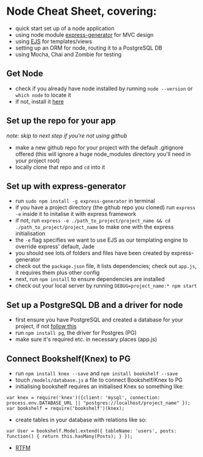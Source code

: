 # Node Cheat Sheet, covering:
* quick start set up of a node application
* using node module [express-generator](https://expressjs.com/en/starter/generator.html) for MVC design
* using [EJS](http://www.embeddedjs.com/) for templates/views
* setting up an ORM for node, routing it to a PostgreSQL DB
* using Mocha, Chai and Zombie for testing

## Get Node

* check if you already have node installed by running `node --version` or `which node` to locate it
* if not, install it [here](https://nodejs.org/en/download/)

## Set up the repo for your app
_note: skip to next step if you're not using github_

* make a new github repo for your project with the default .gitignore offered (this will ignore a huge node_modules directory you'll need in your project root)
* locally clone that repo and `cd` into it

## Set up with express-generator

* run `sudo npm install -g express-generator` in terminal
* if you have a project directory (the github repo you cloned) run `express -e` inside it to initalise it with express framework
* if not, run `express -e ./path_to_project/project_name && cd ./path_to_project/project_name` to make one with the express initialisation
* the `-e` flag specifies we want to use EJS as our templating engine to override express' default, Jade
* you should see lots of folders and files have been created by express-generator
* check out the `package.json` file, it lists dependencies; check out `app.js`, it requires them plus other config
* next, run `npm install` to ensure dependencies are installed
* check out your local server by running `DEBUG=project_name:* npm start`

## Set up a PostgreSQL DB and a driver for node

* first ensure you have PostgreSQL and created a database for your project, if not [follow this](https://github.com/makersacademy/course/blob/master/bookmark_manager/walkthroughs/03_mac.md)
* run `npm install pg`, the driver for Postgres (PG)
* make sure it's required etc. in necessary places (app.js)

## Connect Bookshelf(Knex) to PG

* run `npm install knex --save` and `npm install bookshelf --save`
* touch `/models/database.js` a file to connect Bookshelf/Knex to PG
* initialising bookshelf requires an initialised Knex so something like:

`var knex = require('knex')({client: 'mysql', connection: process.env.DATABASE_URL || "postgres://localhost/project_name" });`
`var bookshelf = require('bookshelf')(knex);`

* create tables in your database with relations like so:

`var User = bookshelf.Model.extend({
  tableName: 'users',
  posts: function() {
    return this.hasMany(Posts);
  }
});`

* [RTFM](http://bookshelfjs.org/#examples)
